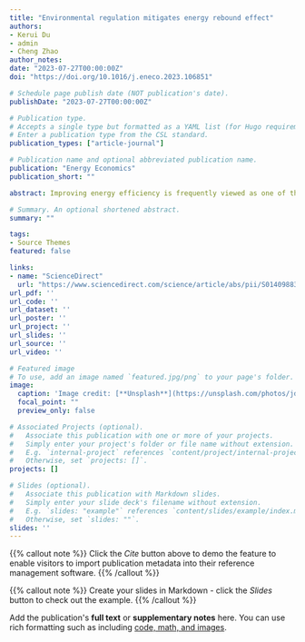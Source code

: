 ```yaml
---
title: "Environmental regulation mitigates energy rebound effect"
authors:
- Kerui Du
- admin
- Cheng Zhao
author_notes:
date: "2023-07-27T00:00:00Z"
doi: "https://doi.org/10.1016/j.eneco.2023.106851"

# Schedule page publish date (NOT publication's date).
publishDate: "2023-07-27T00:00:00Z"

# Publication type.
# Accepts a single type but formatted as a YAML list (for Hugo requirements).
# Enter a publication type from the CSL standard.
publication_types: ["article-journal"]

# Publication name and optional abbreviated publication name.
publication: "Energy Economics"
publication_short: ""

abstract: Improving energy efficiency is frequently viewed as one of the most effective ways to tackle climate warming and environmental degradation. Yet recent studies recognized that producers might take advantage of energy efficiency gains such as substituting capital and labor with energy and expanding production scale, which diminishes the energy-saving effect of energy efficiency improvement. The so-called rebound effect has drawn extensive attention from both academia and policymakers. Nevertheless, the determinants of the magnitude of the energy rebound effect are rarely known. This paper aims to fill some literature gaps. We theoretically rationalize how environmental regulation shapes the energy rebound effect. Taking the environmental policy in China’s 11th Five-Year Plan as a quasi-experiment, we employ the difference-in-difference-in-differences method to estimate the moderating effect of environmental regulation on the relationship between energy efficiency and energy consumption. We document that the rebound effect negatively correlates with the emission reduction mandates. Thus, environmental regulation plays a positive role in limiting the energy rebound effect.

# Summary. An optional shortened abstract.
summary: ""

tags:
- Source Themes
featured: false

links:
- name: "ScienceDirect"
  url: "https://www.sciencedirect.com/science/article/abs/pii/S0140988323003493"
url_pdf: ''
url_code: ''
url_dataset: ''
url_poster: ''
url_project: ''
url_slides: ''
url_source: ''
url_video: ''

# Featured image
# To use, add an image named `featured.jpg/png` to your page's folder. 
image:
  caption: 'Image credit: [**Unsplash**](https://unsplash.com/photos/jdD8gXaTZsc)'
  focal_point: ""
  preview_only: false

# Associated Projects (optional).
#   Associate this publication with one or more of your projects.
#   Simply enter your project's folder or file name without extension.
#   E.g. `internal-project` references `content/project/internal-project/index.md`.
#   Otherwise, set `projects: []`.
projects: []

# Slides (optional).
#   Associate this publication with Markdown slides.
#   Simply enter your slide deck's filename without extension.
#   E.g. `slides: "example"` references `content/slides/example/index.md`.
#   Otherwise, set `slides: ""`.
slides: ''
---
```


{{% callout note %}}
Click the *Cite* button above to demo the feature to enable visitors to import publication metadata into their reference management software.
{{% /callout %}}

{{% callout note %}}
Create your slides in Markdown - click the *Slides* button to check out the example.
{{% /callout %}}

Add the publication's **full text** or **supplementary notes** here. You can use rich formatting such as including [code, math, and images](https://wowchemy.com/docs/content/writing-markdown-latex/).
